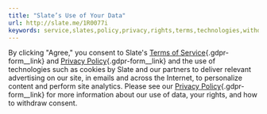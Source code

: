 ```yaml
---
title: "Slate’s Use of Your Data"
url: http://slate.me/1R0077i
keywords: service,slates,policy,privacy,rights,terms,technologies,withdraw,slate,site,data
---
```

By clicking "Agree," you consent to Slate's [Terms of Service](/terms){.gdpr-form__link} and [Privacy Policy](/privacy){.gdpr-form__link} and the use of technologies such as cookies by Slate and our partners to deliver relevant advertising on our site, in emails and across the Internet, to personalize content and perform site analytics. Please see our [Privacy Policy](/privacy){.gdpr-form__link} for more information about our use of data, your rights, and how to withdraw consent.
